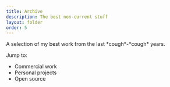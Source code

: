 ```yaml
---
title: Archive
description: The best non-current stuff
layout: folder
order: 5
---
```


A selection of my best work from the last \*cough\*-\*cough\* years.

Jump to:

- <router-link to="/archive/work">Commercial work</router-link>
- <router-link to="/archive/projects">Personal projects</router-link>
- <router-link to="/archive/development">Open source</router-link>
